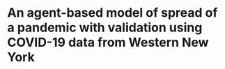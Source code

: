 # An agent-based model of spread of a pandemic with validation using COVID-19 data from Western New York
